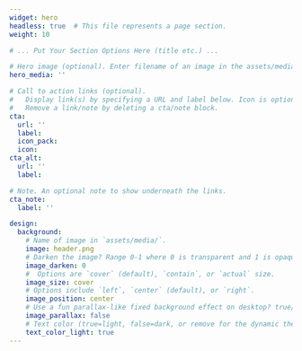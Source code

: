 ```yaml
---
widget: hero
headless: true  # This file represents a page section.
weight: 10

# ... Put Your Section Options Here (title etc.) ...

# Hero image (optional). Enter filename of an image in the assets/media/ folder.
hero_media: ''

# Call to action links (optional).
#   Display link(s) by specifying a URL and label below. Icon is optional for `cta`.
#   Remove a link/note by deleting a cta/note block.
cta:
  url: ''
  label:
  icon_pack:
  icon:
cta_alt:
  url: ''
  label:

# Note. An optional note to show underneath the links.
cta_note:
  label: ''

design:
  background:
    # Name of image in `assets/media/`.
    image: header.png
    # Darken the image? Range 0-1 where 0 is transparent and 1 is opaque.
    image_darken: 0
    #  Options are `cover` (default), `contain`, or `actual` size.
    image_size: cover
    # Options include `left`, `center` (default), or `right`.
    image_position: center
    # Use a fun parallax-like fixed background effect on desktop? true/false
    image_parallax: false
    # Text color (true=light, false=dark, or remove for the dynamic theme color).
    text_color_light: true
---
```

<br/>
<br/>
<br/>
<br/>
